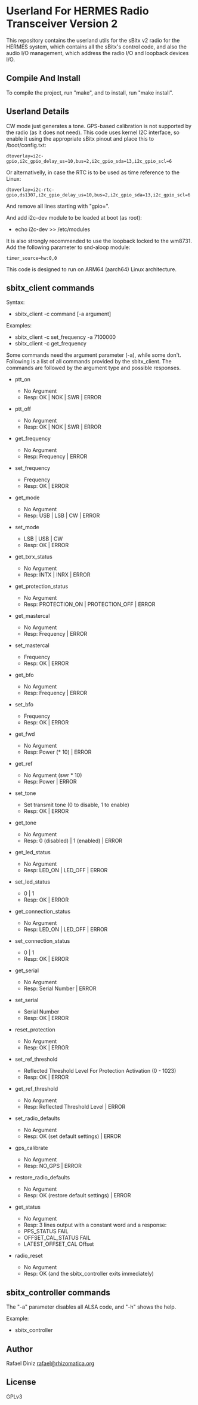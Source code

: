 # Userland For HERMES Radio Transceiver Version 2

This repository contains the userland utils for the sBitx v2
radio for the HERMES system, which contains all the sBitx's control
code, and also the audio I/O management, which address the radio I/O
and loopback devices I/O.

## Compile And Install

To compile the project, run "make", and to install, run "make install".


## Userland Details

CW mode just generates a tone. GPS-based calibration is not supported by the radio (as it does not need).
This code uses kernel I2C interface, so enable it using the appropriate sBitx pinout and place this to
/boot/config.txt:

```
dtoverlay=i2c-gpio,i2c_gpio_delay_us=10,bus=2,i2c_gpio_sda=13,i2c_gpio_scl=6
```

Or alternativelly, in case the RTC is to be used as time reference to the Linux:

```
dtoverlay=i2c-rtc-gpio,ds1307,i2c_gpio_delay_us=10,bus=2,i2c_gpio_sda=13,i2c_gpio_scl=6
```

And remove all lines starting with "gpio=".

And add i2c-dev module to be loaded at boot (as root):

* echo i2c-dev >> /etc/modules

It is also strongly recommended to use the loopback locked to the wm8731. Add the following
parameter to snd-aloop module:

```
timer_source=hw:0,0
```

This code is designed to run on ARM64 (aarch64) Linux architecture.

## sbitx_client commands

Syntax:
* sbitx_client -c command [-a argument]

Examples:
* sbitx_client -c set_frequency -a 7100000
* sbitx_client -c get_frequency

Some commands need the argument parameter (-a), while some don't. Following is a
list of all commands provided by the sbitx_client. The commands are followed
by the argument type and possible responses.

* ptt_on
  * No Argument
  * Resp: OK | NOK | SWR | ERROR

* ptt_off
  * No Argument
  * Resp: OK | NOK | SWR | ERROR

* get_frequency
  * No Argument
  * Resp: Frequency | ERROR

* set_frequency
  * Frequency
  * Resp: OK | ERROR

* get_mode
  * No Argument
  * Resp: USB | LSB | CW | ERROR

* set_mode
  * LSB | USB | CW
  * Resp: OK | ERROR

* get_txrx_status
  * No Argument
  * Resp: INTX | INRX | ERROR

* get_protection_status
  * No Argument
  * Resp: PROTECTION_ON | PROTECTION_OFF | ERROR

* get_mastercal
  * No Argument
  * Resp: Frequency | ERROR

* set_mastercal
  * Frequency
  * Resp: OK | ERROR

* get_bfo
  * No Argument
  * Resp: Frequency | ERROR

* set_bfo
  * Frequency
  * Resp: OK | ERROR

* get_fwd
  * No Argument
  * Resp: Power (* 10) | ERROR

* get_ref
  * No Argument (swr * 10)
  * Resp: Power | ERROR

* set_tone
  * Set transmit tone (0 to disable, 1 to enable)
  * Resp: OK | ERROR

* get_tone
  * No Argument
  * Resp: 0 (disabled) | 1 (enabled) | ERROR

* get_led_status
  * No Argument
  * Resp: LED_ON | LED_OFF | ERROR

* set_led_status
  * 0 | 1
  * Resp: OK | ERROR

* get_connection_status
  * No Argument
  * Resp: LED_ON | LED_OFF | ERROR

* set_connection_status
  * 0 | 1
  * Resp: OK | ERROR

* get_serial
  * No Argument
  * Resp: Serial Number | ERROR

* set_serial
  * Serial Number
  * Resp: OK | ERROR

* reset_protection
  * No Argument
  * Resp: OK | ERROR

* set_ref_threshold
  * Reflected Threshold Level For Protection Activation (0 - 1023)
  * Resp: OK | ERROR

* get_ref_threshold
  * No Argument
  * Resp: Reflected Threshold Level | ERROR

* set_radio_defaults
  * No Argument
  * Resp: OK (set default settings) | ERROR

* gps_calibrate
  * No Argument
  * Resp: NO_GPS | ERROR

* restore_radio_defaults
  * No Argument
  * Resp: OK (restore default settings) | ERROR

* get_status
  * No Argument
  * Resp: 3 lines output with a constant word and a response:
  * PPS_STATUS FAIL
  * OFFSET_CAL_STATUS FAIL
  * LATEST_OFFSET_CAL Offset

* radio_reset
  * No Argument
  * Resp: OK (and the sbitx_controller exits immediately)

## sbitx_controller commands

The "-a" parameter disables all ALSA code, and "-h" shows the help.

Example:
* sbitx_controller

## Author

Rafael Diniz <rafael@rhizomatica.org>

## License

GPLv3

